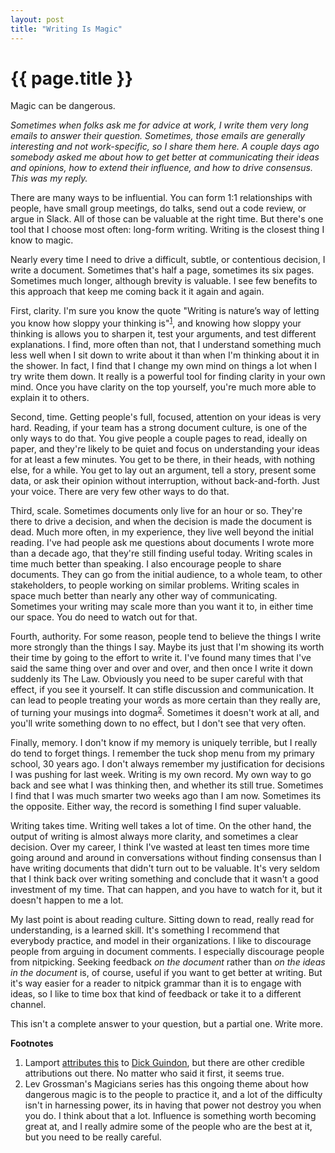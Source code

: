 ```yaml
---
layout: post
title: "Writing Is Magic"
---
```


{{ page.title }}
================

<p class="meta">Magic can be dangerous.</p>

*Sometimes when folks ask me for advice at work, I write them very long emails to answer their question. Sometimes, those emails are generally interesting and not work-specific, so I share them here. A couple days ago somebody asked me about how to get better at communicating their ideas and opinions, how to extend their influence, and how to drive consensus. This was my reply.*

There are many ways to be influential. You can form 1:1 relationships with people, have small group meetings, do talks, send out a code review, or argue in Slack. All of those can be valuable at the right time. But there's one tool that I choose most often: long-form writing. Writing is the closest thing I know to magic.

Nearly every time I need to drive a difficult, subtle, or contentious decision, I write a document. Sometimes that's half a page, sometimes its six pages. Sometimes much longer, although brevity is valuable. I see few benefits to this approach that keep me coming back it it again and again.

First, clarity. I'm sure you know the quote "Writing is nature’s way of letting you know how sloppy your thinking is"<sup>[1](#foot1)</sup>, and knowing how sloppy your thinking is allows you to sharpen it, test your arguments, and test different explanations. I find, more often than not, that I understand something much less well when I sit down to write about it than when I'm thinking about it in the shower. In fact, I find that I change my own mind on things a lot when I try write them down. It really is a powerful tool for finding clarity in your own mind. Once you have clarity on the top yourself, you're much more able to explain it to others.

Second, time. Getting people's full, focused, attention on your ideas is very hard. Reading, if your team has a strong document culture, is one of the only ways to do that. You give people a couple pages to read, ideally on paper, and they're likely to be quiet and focus on understanding your ideas for at least a few minutes. You get to be there, in their heads, with nothing else, for a while. You get to lay out an argument, tell a story, present some data, or ask their opinion without interruption, without back-and-forth. Just your voice. There are very few other ways to do that.

Third, scale. Sometimes documents only live for an hour or so. They're there to drive a decision, and when the decision is made the document is dead. Much more often, in my experience, they live well beyond the initial reading. I've had people ask me questions about documents I wrote more than a decade ago, that they're still finding useful today. Writing scales in time much better than speaking. I also encourage people to share documents. They can go from the initial audience, to a whole team, to other stakeholders, to people working on similar problems. Writing scales in space much better than nearly any other way of communicating. Sometimes your writing may scale more than you want it to, in either time our space. You do need to watch out for that.

Fourth, authority. For some reason, people tend to believe the things I write more strongly than the things I say. Maybe its just that I'm showing its worth their time by going to the effort to write it. I've found many times that I've said the same thing over and over and over, and then once I write it down suddenly its The Law. Obviously you need to be super careful with that effect, if you see it yourself. It can stifle discussion and communication. It can lead to people treating your words as more certain than they really are, of turning your musings into dogma<sup>[2](#foot2)</sup>. Sometimes it doesn't work at all, and you'll write something down to no effect, but I don't see that very often.

Finally, memory. I don't know if my memory is uniquely terrible, but I really do tend to forget things. I remember the tuck shop menu from my primary school, 30 years ago. I don't always remember my justification for decisions I was pushing for last week. Writing is my own record. My own way to go back and see what I was thinking then, and whether its still true. Sometimes I find that I was much smarter two weeks ago than I am now. Sometimes its the opposite. Either way, the record is something I find super valuable.

Writing takes time. Writing well takes a lot of time. On the other hand, the output of writing is almost always more clarity, and sometimes a clear decision. Over my career, I think I've wasted at least ten times more time going around and around in conversations without finding consensus than I have writing documents that didn't turn out to be valuable. It's very seldom that I think back over writing something and conclude that it wasn't a good investment of my time. That can happen, and you have to watch for it, but it doesn't happen to me a lot.

My last point is about reading culture. Sitting down to read, really read for understanding, is a learned skill. It's something I recommend that everybody practice, and model in their organizations. I like to discourage people from arguing in document comments. I especially discourage people from nitpicking. Seeking feedback *on the document* rather than *on the ideas in the document* is, of course, useful if you want to get better at writing. But it's way easier for a reader to nitpick grammar than it is to engage with ideas, so I like to time box that kind of feedback or take it to a different channel.

This isn't a complete answer to your question, but a partial one. Write more.

**Footnotes**

1. <a name="foot1"></a> Lamport [attributes this](https://dl.acm.org/doi/pdf/10.1145/2736348) to [Dick Guindon](https://en.wikipedia.org/wiki/Dick_Guindon), but there are other credible attributions out there. No matter who said it first, it seems true.
2. <a name="foot2"></a> Lev Grossman's Magicians series has this ongoing theme about how dangerous magic is to the people to practice it, and a lot of the difficulty isn't in harnessing power, its in having that power not destroy you when you do. I think about that a lot. Influence is something worth becoming great at, and I really admire some of the people who are the best at it, but you need to be really careful.

